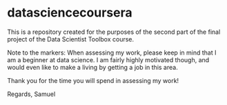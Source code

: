 # datasciencecoursera
This is a repository created for the purposes of the second part of the final project of the Data Scientist Toolbox course.

Note to the markers:
When assessing my work, please keep in mind that I am a beginner at data science. I am fairly highly motivated though, and would even like to make a living by getting a job in this area.

Thank you for the time you will spend in assessing my work!

Regards,
Samuel

